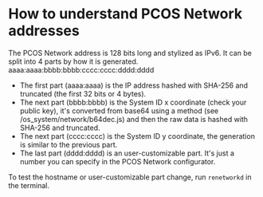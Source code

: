 # How to understand PCOS Network addresses

The PCOS Network address is 128 bits long and stylized as IPv6. It can be split into 4 parts by how it is generated.
aaaa:aaaa:bbbb:bbbb:cccc:cccc:dddd:dddd

 - The first part (aaaa:aaaa) is the IP address hashed with SHA-256 and truncated (the first 32 bits or 4 bytes).
 - The next part (bbbb:bbbb) is the System ID x coordinate (check your public key), it's converted from base64 using a method (see /os_system/network/b64dec.js) and then the raw data is hashed with SHA-256 and truncated.
 - The next part (cccc:cccc) is the System ID y coordinate, the generation is similar to the previous part.
 - The last part (dddd:dddd) is an user-customizable part. It's just a number you can specify in the PCOS Network configurator.

To test the hostname or user-customizable part change, run `renetworkd` in the terminal.